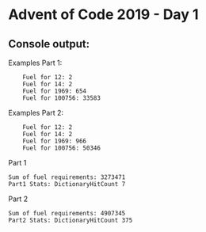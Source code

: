 # Advent of Code 2019 - Day 1

## Console output:

Examples Part 1:

        Fuel for 12: 2
        Fuel for 14: 2
        Fuel for 1969: 654
        Fuel for 100756: 33583

Examples Part 2:

        Fuel for 12: 2
        Fuel for 14: 2
        Fuel for 1969: 966
        Fuel for 100756: 50346


Part 1

    Sum of fuel requirements: 3273471
    Part1 Stats: DictionaryHitCount 7


Part 2

    Sum of fuel requirements: 4907345
    Part2 Stats: DictionaryHitCount 375

